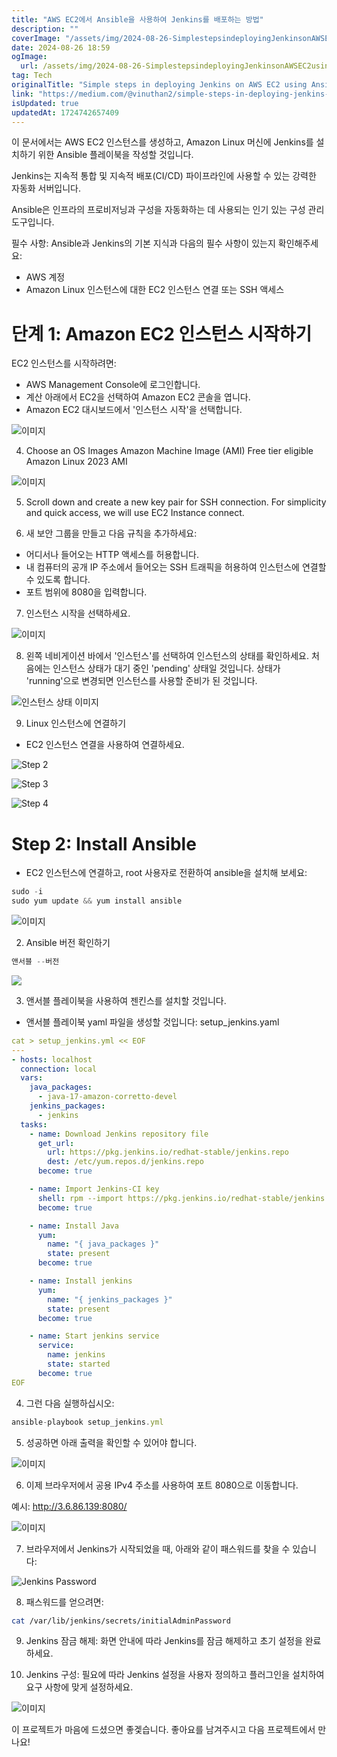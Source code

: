 ```yaml
---
title: "AWS EC2에서 Ansible을 사용하여 Jenkins를 배포하는 방법"
description: ""
coverImage: "/assets/img/2024-08-26-SimplestepsindeployingJenkinsonAWSEC2usingAnsible_0.png"
date: 2024-08-26 18:59
ogImage: 
  url: /assets/img/2024-08-26-SimplestepsindeployingJenkinsonAWSEC2usingAnsible_0.png
tag: Tech
originalTitle: "Simple steps in deploying Jenkins on AWS EC2 using Ansible"
link: "https://medium.com/@vinuthan2/simple-steps-in-deploying-jenkins-on-aws-ec2-using-ansible-ab9f598e6d67"
isUpdated: true
updatedAt: 1724742657409
---
```



이 문서에서는 AWS EC2 인스턴스를 생성하고, Amazon Linux 머신에 Jenkins를 설치하기 위한 Ansible 플레이북을 작성할 것입니다.

Jenkins는 지속적 통합 및 지속적 배포(CI/CD) 파이프라인에 사용할 수 있는 강력한 자동화 서버입니다.

Ansible은 인프라의 프로비저닝과 구성을 자동화하는 데 사용되는 인기 있는 구성 관리 도구입니다.

필수 사항:
Ansible과 Jenkins의 기본 지식과 다음의 필수 사항이 있는지 확인해주세요:

<div class="content-ad"></div>

- AWS 계정
- Amazon Linux 인스턴스에 대한 EC2 인스턴스 연결 또는 SSH 액세스

# 단계 1: Amazon EC2 인스턴스 시작하기

EC2 인스턴스를 시작하려면:

- AWS Management Console에 로그인합니다.
- 계산 아래에서 EC2을 선택하여 Amazon EC2 콘솔을 엽니다.
- Amazon EC2 대시보드에서 '인스턴스 시작'을 선택합니다.

<div class="content-ad"></div>


![이미지](/assets/img/2024-08-26-SimplestepsindeployingJenkinsonAWSEC2usingAnsible_0.png)

4. Choose an OS Images Amazon Machine Image (AMI) Free tier eligible Amazon Linux 2023 AMI

![이미지](/assets/img/2024-08-26-SimplestepsindeployingJenkinsonAWSEC2usingAnsible_1.png)

5. Scroll down and create a new key pair for SSH connection. For simplicity and quick access, we will use EC2 Instance connect.


<div class="content-ad"></div>

6. 새 보안 그룹을 만들고 다음 규칙을 추가하세요:

- 어디서나 들어오는 HTTP 액세스를 허용합니다.
- 내 컴퓨터의 공개 IP 주소에서 들어오는 SSH 트래픽을 허용하여 인스턴스에 연결할 수 있도록 합니다.
- 포트 범위에 8080을 입력합니다.

7. 인스턴스 시작을 선택하세요.

![이미지](/assets/img/2024-08-26-SimplestepsindeployingJenkinsonAWSEC2usingAnsible_2.png)

<div class="content-ad"></div>

8. 왼쪽 네비게이션 바에서 '인스턴스'를 선택하여 인스턴스의 상태를 확인하세요. 처음에는 인스턴스 상태가 대기 중인 'pending' 상태일 것입니다. 상태가 'running'으로 변경되면 인스턴스를 사용할 준비가 된 것입니다.

![인스턴스 상태 이미지](/assets/img/2024-08-26-SimplestepsindeployingJenkinsonAWSEC2usingAnsible_3.png)

9. Linux 인스턴스에 연결하기

- EC2 인스턴스 연결을 사용하여 연결하세요.

<div class="content-ad"></div>


![Step 2](/assets/img/2024-08-26-SimplestepsindeployingJenkinsonAWSEC2usingAnsible_4.png)

![Step 3](/assets/img/2024-08-26-SimplestepsindeployingJenkinsonAWSEC2usingAnsible_5.png)

![Step 4](/assets/img/2024-08-26-SimplestepsindeployingJenkinsonAWSEC2usingAnsible_6.png)

# Step 2: Install Ansible


<div class="content-ad"></div>

- EC2 인스턴스에 연결하고, root 사용자로 전환하여 ansible을 설치해 보세요:

```js
sudo -i
sudo yum update && yum install ansible
```  

![이미지](/assets/img/2024-08-26-SimplestepsindeployingJenkinsonAWSEC2usingAnsible_7.png)

2. Ansible 버전 확인하기

<div class="content-ad"></div>

```js
앤서블 --버전
```

<img src="/assets/img/2024-08-26-SimplestepsindeployingJenkinsonAWSEC2usingAnsible_8.png" />

3. 앤서블 플레이북을 사용하여 젠킨스를 설치할 것입니다.

- 앤서블 플레이북 yaml 파일을 생성할 것입니다: setup_jenkins.yaml

<div class="content-ad"></div>

```yaml
cat > setup_jenkins.yml << EOF 
---
- hosts: localhost
  connection: local
  vars:
    java_packages:
      - java-17-amazon-corretto-devel
    jenkins_packages:
      - jenkins  
  tasks:
    - name: Download Jenkins repository file
      get_url:
        url: https://pkg.jenkins.io/redhat-stable/jenkins.repo
        dest: /etc/yum.repos.d/jenkins.repo
      become: true

    - name: Import Jenkins-CI key
      shell: rpm --import https://pkg.jenkins.io/redhat-stable/jenkins.io-2023.key
      become: true

    - name: Install Java
      yum:
        name: "{ java_packages }"
        state: present
      become: true

    - name: Install jenkins
      yum:
        name: "{ jenkins_packages }"
        state: present
      become: true

    - name: Start jenkins service
      service:
        name: jenkins
        state: started
      become: true
EOF
```

4. 그런 다음 실행하십시오:

```js
ansible-playbook setup_jenkins.yml
```

5. 성공하면 아래 출력을 확인할 수 있어야 합니다.

<div class="content-ad"></div>


![이미지](/assets/img/2024-08-26-SimplestepsindeployingJenkinsonAWSEC2usingAnsible_9.png)

6. 이제 브라우저에서 공용 IPv4 주소를 사용하여 포트 8080으로 이동합니다.

예시: http://3.6.86.139:8080/

![이미지](/assets/img/2024-08-26-SimplestepsindeployingJenkinsonAWSEC2usingAnsible_10.png)


<div class="content-ad"></div>

7. 브라우저에서 Jenkins가 시작되었을 때, 아래와 같이 패스워드를 찾을 수 있습니다:

![Jenkins Password](/assets/img/2024-08-26-SimplestepsindeployingJenkinsonAWSEC2usingAnsible_11.png)

8. 패스워드를 얻으려면:

```bash
cat /var/lib/jenkins/secrets/initialAdminPassword
```

<div class="content-ad"></div>

9. Jenkins 잠금 해제: 화면 안내에 따라 Jenkins를 잠금 해제하고 초기 설정을 완료하세요.

10. Jenkins 구성: 필요에 따라 Jenkins 설정을 사용자 정의하고 플러그인을 설치하여 요구 사항에 맞게 설정하세요.

![이미지](/assets/img/2024-08-26-SimplestepsindeployingJenkinsonAWSEC2usingAnsible_12.png)

이 프로젝트가 마음에 드셨으면 좋겣습니다. 좋아요를 남겨주시고 다음 프로젝트에서 만나요!
